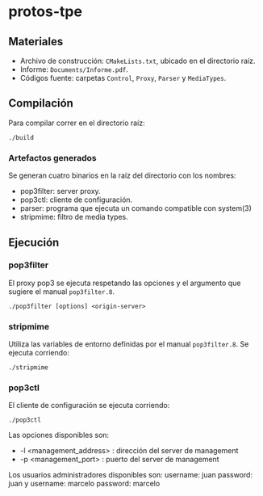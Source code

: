 # protos-tpe
## Materiales

* Archivo de construcción: `CMakeLists.txt`, ubicado en el directorio raíz.
* Informe: `Documents/Informe.pdf`.
* Códigos fuente: carpetas `Control`, `Proxy`, `Parser` y `MediaTypes`.

## Compilación

Para compilar correr en el directorio raíz:

```
./build
```

### Artefactos generados

Se generan cuatro binarios en la raíz del directorio con los nombres:

* pop3filter: server proxy.
* pop3ctl: cliente de configuración.
* parser: programa que ejecuta un comando compatible con system(3)
* stripmime: filtro de media types.

## Ejecución
### pop3filter
El proxy pop3 se ejecuta respetando las opciones y el argumento que sugiere el
manual `pop3filter.8`.
```
./pop3filter [options] <origin-server>
```
### stripmime
Utiliza las variables de entorno definidas por el manual `pop3filter.8`.
Se ejecuta corriendo:
```
./stripmime
```
### pop3ctl
El cliente de configuración se ejecuta corriendo:
```
./pop3ctl
```
Las opciones disponibles son:

* -l \<management_address\> : dirección del server de management
* -p \<management_port\> : puerto del server de management

Los usuarios administradores disponibles son:
username: juan
password: juan
y
username: marcelo
password: marcelo